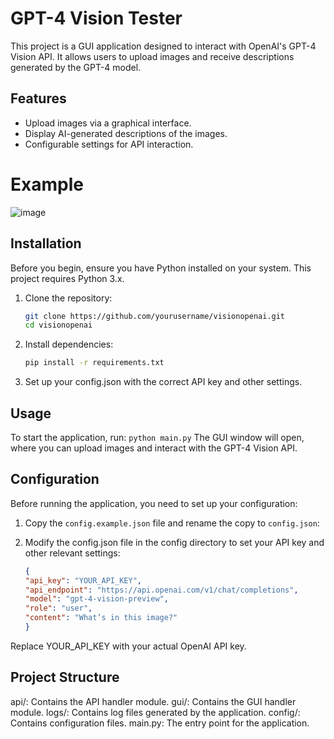 # GPT-4 Vision Tester

This project is a GUI application designed to interact with OpenAI's GPT-4 Vision API. It allows users to upload images and receive descriptions generated by the GPT-4 model.

## Features

- Upload images via a graphical interface.
- Display AI-generated descriptions of the images.
- Configurable settings for API interaction.

# Example
![image](https://github.com/Blancochuy/VisionOpenAI/assets/31781758/660a4bcb-c476-4e16-92ec-3785f5ae367f)


## Installation

Before you begin, ensure you have Python installed on your system. This project requires Python 3.x.

1. Clone the repository:
    ```bash
    git clone https://github.com/yourusername/visionopenai.git
    cd visionopenai
    ```

2. Install dependencies:
    ```bash
    pip install -r requirements.txt
    ```

3. Set up your config.json with the correct API key and other settings.

## Usage

To start the application, run:
    ```
    python main.py
    ```
The GUI window will open, where you can upload images and interact with the GPT-4 Vision API.

## Configuration

Before running the application, you need to set up your configuration:

1. Copy the `config.example.json` file and rename the copy to `config.json`:

2. Modify the config.json file in the config directory to set your API key and other relevant settings:
    ```json
    {
    "api_key": "YOUR_API_KEY",
    "api_endpoint": "https://api.openai.com/v1/chat/completions",
    "model": "gpt-4-vision-preview",
    "role": "user",
    "content": "What’s in this image?"
    }
    ```
Replace YOUR_API_KEY with your actual OpenAI API key.

## Project Structure
api/: Contains the API handler module.
gui/: Contains the GUI handler module.
logs/: Contains log files generated by the application.
config/: Contains configuration files.
main.py: The entry point for the application.
